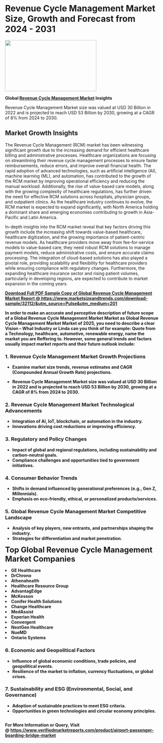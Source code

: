 <H1>Revenue Cycle Management Market Size, Growth and Forecast from 2024 - 2031</H1><img class="aligncenter size-medium wp-image-584254" src="https://thirdeyenews.in/wp-content/uploads/2024/09/Global-Market-Research-300x168.jpeg" alt="" width="300" height="168" /><p><strong>Global&nbsp;<a href="https://www.marketsizeandtrends.com/download-sample/32112/&amp;utm_source=Pulse&amp;utm_medium=201">Revenue Cycle Management Market</a> Insights</strong></p><p>Revenue Cycle Management Market size was valued at USD 30 Billion in 2022 and is projected to reach USD 53 Billion by 2030, growing at a CAGR of 8% from 2024 to 2030.</p><p><h2>Market Growth Insights</h2> <p>The Revenue Cycle Management (RCM) market has been witnessing significant growth due to the increasing demand for efficient healthcare billing and administrative processes. Healthcare organizations are focusing on streamlining their revenue cycle management processes to ensure faster reimbursements, reduce errors, and improve overall financial health. The rapid adoption of advanced technologies, such as artificial intelligence (AI), machine learning (ML), and automation, has contributed to the growth of the RCM market by improving operational efficiency and reducing the manual workload. Additionally, the rise of value-based care models, along with the growing complexity of healthcare regulations, has further driven the need for effective RCM solutions across hospitals, physician groups, and outpatient clinics. As the healthcare industry continues to evolve, the RCM market is expected to expand significantly, with North America holding a dominant share and emerging economies contributing to growth in Asia-Pacific and Latin America.</p> <p><strong><a href="#"></a></strong></p> <p>In-depth insights into the RCM market reveal that key factors driving this growth include the increasing shift towards value-based healthcare, healthcare digitization, and the growing importance of patient-centric revenue models. As healthcare providers move away from fee-for-service models to value-based care, they need robust RCM solutions to manage payment models, reduce administrative costs, and ensure accurate claims processing. The integration of cloud-based solutions has also played a pivotal role, providing scalability and flexibility for healthcare providers while ensuring compliance with regulatory changes. Furthermore, the expanding healthcare insurance sector and rising patient volumes, particularly in developing regions, are expected to contribute to market expansion in the coming years.</p> <p><strong><a href="#"></p><p><span class=""><strong>Download Full PDF Sample Copy of Global Revenue Cycle Management Market Report</strong> @ <a href="https://www.marketsizeandtrends.com/download-sample/32112/&amp;utm_source=Pulse&amp;utm_medium=201" target="_blank">https://www.marketsizeandtrends.com/download-sample/32112/&amp;utm_source=Pulse&amp;utm_medium=201</a></span></p><p>In order to make an accurate and perceptive description of future scope of a Global&nbsp;Revenue Cycle Management Market Market as Global&nbsp;Revenue Cycle Management Market Market of 2025, you need to describe a clear Vision &ndash; What Industry or Linda can you think of for example: Quote from a Technology, healthcare, automotive, renewable energy, name the market you are Reffering to. However, some general trends and factors usually impact market reports and their future outlook include:</p><h3>1.&nbsp;<strong>Revenue Cycle Management Market Growth Projections</strong></h3><ul><li>Examine market size trends, revenue estimates and CAGR (Compounded Annual Growth Rate) projections.</li><li><p>Revenue Cycle Management Market size was valued at USD 30 Billion in 2022 and is projected to reach USD 53 Billion by 2030, growing at a CAGR of 8% from 2024 to 2030.</p></li></ul><h3>2.&nbsp;<strong>Revenue Cycle Management Market Technological Advancements</strong></h3><ul><li>Integration of AI, IoT, blockchain, or automation in the industry.</li><li>Innovations driving cost reductions or improving efficiency.</li></ul><h3>3.&nbsp;<strong>Regulatory and Policy Changes</strong></h3><ul><li>Impact of global and regional regulations, including sustainability and carbon-neutral goals.</li><li>Compliance challenges and opportunities tied to government initiatives.</li></ul><h3>4.&nbsp;<strong>Consumer Behavior Trends</strong></h3><ul><li>Shifts in demand influenced by generational preferences (e.g., Gen Z, Millennials).</li><li>Emphasis on eco-friendly, ethical, or personalized products/services.</li></ul><h3>5.&nbsp;<strong>Global Revenue Cycle Management Market Competitive Landscape</strong></h3><ul><li>Analysis of key players, new entrants, and partnerships shaping the industry.</li><li>Strategies for differentiation and market penetration.</li></ul><p data-pm-slice="1 1 []"><span style="color: inherit; font-family: inherit; font-size: 25px;">Top Global Revenue Cycle Management Market Companies</span></p><div class="" data-test-id=""><p><li>GE Healthcare</li><li> DrChrono</li><li> Athenahealth</li><li> Healthcare Resource Group</li><li> AdvantagEdge</li><li> McKesson</li><li> Conifer Health Solutions</li><li> Change Healthcare</li><li> MedAssist</li><li> Experian Health</li><li> Convergent</li><li> NextGen Healthcare</li><li> NueMD</li><li> Ontario Systems</li></p></div><h3>6.&nbsp;<strong>Economic and Geopolitical Factors</strong></h3><ul><li>Influence of global economic conditions, trade policies, and geopolitical events.</li><li>Resilience of the market to inflation, currency fluctuations, or global crises.</li></ul><h3>7.&nbsp;<strong>Sustainability and ESG (Environmental, Social, and Governance)</strong></h3><ul><li>Adoption of sustainable practices to meet ESG criteria.</li><li>Opportunities in green technologies and circular economy principles.</li></ul><h2><strong style="font-size: 14px;">For More Information or Query, Visit @&nbsp;</strong><a style="background-color: #ffffff; font-size: 14px;" href="https://www.marketsizeandtrends.com/report/revenue-cycle-management-market/" target="_blank">https://www.verifiedmarketreports.com/product/airport-passenger-boarding-bridge-market</a></h2>